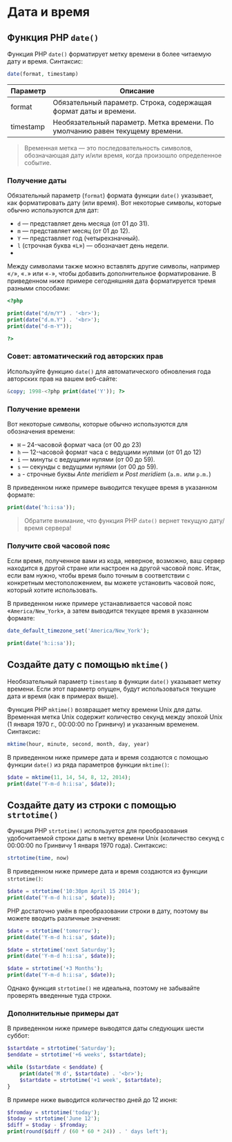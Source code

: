 # Дата и время

## Функция PHP `date()`
Функция PHP `date()` форматирует метку времени в более читаемую дату и время. Синтаксис:

```php
date(format, timestamp)
```

| Параметр | Описание |
| --- | --- |
| format | Обязательный параметр. Строка, содержащая формат даты и времени. |
| timestamp | Необязательный параметр. Метка времени. По умолчанию равен текущему времени. |

> Временная метка — это последовательность символов, обозначающая дату и/или время, когда произошло определенное событие.

### Получение даты

Обязательный параметр (`format`) формата функции `date()` указывает, как форматировать дату (или время). Вот некоторые символы, которые обычно используются для дат:

- `d` — представляет день месяца (от 01 до 31).
- `m` — представляет месяц (от 01 до 12).
- `Y` — представляет год (четырехзначный).
- `l` (строчная буква «`L`») — обозначает день недели.
- 
Между символами также можно вставлять другие символы, например «`/`», «`.`» или «`-`», чтобы добавить дополнительное форматирование. В приведенном ниже примере сегодняшняя дата форматируется тремя разными способами:

```php
<?php

print(date("d/m/Y") . '<br>');
print(date("d.m.Y") . '<br>');
print(date("d-m-Y"));

?>
```

### Совет: автоматический год авторских прав

Используйте функцию `date()` для автоматического обновления года авторских прав на вашем веб-сайте:

```php
&copy; 1998-<?php print(date('Y')); ?>
```

### Получение времени

Вот некоторые символы, которые обычно используются для обозначения времени:

- `H` – 24-часовой формат часа (от 00 до 23)
- `h` — 12-часовой формат часа с ведущими нулями (от 01 до 12)
- `i` — минуты с ведущими нулями (от 00 до 59).
- `s` — секунды с ведущими нулями (от 00 до 59).
- `а` - строчные буквы *Ante meridiem* и *Post meridiem* (`a.m.` или `p.m.`)

В приведенном ниже примере выводится текущее время в указанном формате:

```php
print(date('h:i:sa'));
```

> Обратите внимание, что функция PHP `date()` вернет текущую дату/время сервера!

### Получите свой часовой пояс

Если время, полученное вами из кода, неверное, возможно, ваш сервер находится в другой стране или настроен на другой часовой пояс. Итак, если вам нужно, чтобы время было точным в соответствии с конкретным местоположением, вы можете установить часовой пояс, который хотите использовать.

В приведенном ниже примере устанавливается часовой пояс «`America/New_York`», а затем выводится текущее время в указанном формате:

```php
date_default_timezone_set('America/New_York');

print(date('h:i:sa'));
```

## Создайте дату с помощью `mktime()`
Необязательный параметр `timestamp` в функции `date()` указывает метку времени. Если этот параметр опущен, будут использоваться текущие дата и время (как в примерах выше).

Функция PHP `mktime()` возвращает метку времени Unix для даты. Временная метка Unix содержит количество секунд между эпохой Unix (1 января 1970 г., 00:00:00 по Гринвичу) и указанным временем. Синтаксис:

```php
mktime(hour, minute, second, month, day, year)
```

В приведенном ниже примере дата и время создаются с помощью функции `date()` из ряда параметров функции `mktime()`:

```php
$date = mktime(11, 14, 54, 8, 12, 2014);
print(date('Y-m-d h:i:sa', $date));
```

## Создайте дату из строки с помощью `strtotime()`

Функция PHP `strtotime()` используется для преобразования удобочитаемой строки даты в метку времени Unix (количество секунд с 00:00:00 по Гринвичу 1 января 1970 года). Синтаксис:

```php
strtotime(time, now)
```

В приведенном ниже примере дата и время создаются из функции `strtotime()`:

```php
$date = strtotime('10:30pm April 15 2014');
print(date('Y-m-d h:i:sa', $date));
```

PHP достаточно умён в преобразовании строки в дату, поэтому вы можете вводить различные значения:

```php
$date = strtotime('tomorrow');
print(date('Y-m-d h:i:sa', $date));
```

```php
$date = strtotime('next Saturday');
print(date('Y-m-d h:i:sa', $date));
```

```php
$date = strtotime('+3 Months');
print(date('Y-m-d h:i:sa', $date));
```

Однако функция `strtotime()` не идеальна, поэтому не забывайте проверять введенные туда строки.

### Дополнительные примеры дат

В приведенном ниже примере выводятся даты следующих шести суббот:

```php
$startdate = strtotime('Saturday');
$enddate = strtotime('+6 weeks', $startdate);

while ($startdate < $enddate) {
    print(date('M d', $startdate) . '<br>');
    $startdate = strtotime('+1 week', $startdate);
}
```

В примере ниже выводится количество дней до 12 июня:

```php
$fromday = strtotime('today');
$today = strtotime('June 12');
$diff = $today - $fromday;
print(round($diff / (60 * 60 * 24)) . ' days left');
```